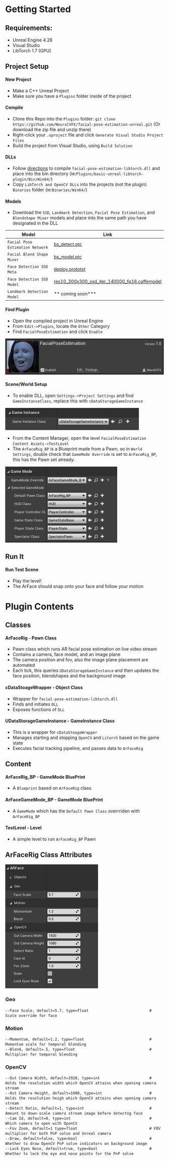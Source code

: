 # Getting Started

## Requirements:
- Unreal Engine 4.26
- Visual Studio
- LibTorch 1.7 (GPU)

## Project Setup

#### New Project
- Make a C++ Unreal Project 
- Make sure you have a `Plugins` folder inside of the project

#### Compile
- Clone this Repo into the `Plugins` folder: `git clone https://github.com/NeuralVFX/facial-pose-estimation-unreal.git` (Or download the zip file and unzip there)
- Right-click your `.uproject` file and click `Generate Visual Studio Project Files`
- Build the project from Visual Studio, using `Build Solution`

#### DLLs
- Follow [directions](https://github.com/NeuralVFX/facial-pose-estimation-libtorch-dll) to compile `facial-pose-estimation-libtorch.dll` and place into the bin directory (ie:`Plugins/basic-unreal-libtorch-plugin/Bin/Win64/`)
- Copy `LibTorch and OpenCV DLLs` into the projects (not the plugin) `Binaries` folder (ie:`Binaries/Win64/`)

#### Models
- Download the `SSD`, `Landmark Detection`, `Facial Pose Estimation`, and `Blendshape Mixer` models and place into the same path you have designated in the DLL

| **Model**                    | **Link**                                  |
|------------------------------|--------------------------------------------|
| `Facial Pose Estimation Network`|[bs_detect.ptc](https://github.com/NeuralVFX/facial-pose-estimation-pytorch-v2/raw/master/output/bs_detect.ptc)|
| `Facial Blend Shape Mixer`|[bs_model.ptc](https://github.com/NeuralVFX/facial-pose-estimation-pytorch-v2/raw/master/output/bs_model.ptc)|
| `Face Detection SSD Meta`                   | [deploy.prototxt](https://github.com/spmallick/learnopencv/raw/master/FaceDetectionComparison/models/deploy.prototxt) |
| `Face Detection SSD Model`                  |    [res10_300x300_ssd_iter_140000_fp16.caffemodel](https://github.com/spmallick/learnopencv/raw/master/FaceDetectionComparison/models/res10_300x300_ssd_iter_140000_fp16.caffemodel)                                        |
| `Landmark Detection Model`     |      ** coming soon***|

#### Find Plugin
- Open the compiled project in Unreal Engine
- From `Edit->Plugins`, locate the `Other` Category
- Find `FacialPoseEstimation` and click `Enable`

![](Images/plugin.png)

#### Scene/World Setup

- To enable DLL, open `Settings->Project Settings` and find `GameInstanceClass`, replace this with `cDataStorageGameInstance`

![](Images/gameinstance.png)
- From the Content Manager, open the level `FacialPoseEstimation Content Assets->TestLevel`
- The `ArFaceRig_BP` is a Blueprint made from a Pawn, so in `World Settings`, double check that `GameMode Override` is set to `ArFaceRig_BP`, this has the Pawn set already.

![](Images/gamemode.png)

## Run It

#### Run Test Scene

- Play the level!
- The ArFace should snap onto your face and follow your motion

# Plugin Contents

## Classes

#### ArFaceRig - Pawn Class
- Pawn class which runs AR facial pose estimation on live video stream
- Contains a camera, face model, and an image plane
- The camera position and fov, also the image plane placement are automated
- Each tick, this queries `UDataStorageGameInstance` and then updates the face position, blendshapes and the background image

#### cDataStoageWrapper - Object Class
- Wrapper for `facial-pose-estimation-libtorch.dll`
- Finds and initiates `DLL`
- Exposes functions of `DLL`

#### UDataStorageGameInstance - GameInstance Class
- This is a wrapper for `cDataStoageWrapper`
- Manages starting and stopping `OpenCV` and `Litorch` based on the game state
- Executes facial tracking pipeline, and passes data to `ArFaceRig`

## Content

#### ArFaceRig_BP - GameMode BluePrint
- A `Blueprint` based on `ArFaceRig` class

#### ArFaceGameMode_BP - GameMode BluePrint
- A `GameMode` which has the `Default Pawn Class` overrriden with `ArFaceRig_BP`

#### TestLevel - Level
- A simple level to run `ArFaceRig_BP` Pawn

## ArFaceRig Class Attributes

![](Images/attributes.png)

### Geo
```
--Face Scale, default=5.7, type=float                           # Scale override for face
```
### Motion
```
--Momentum, default=1.2, type=float                             # Momentum scale for temporal blending
--Blend, default=.5, type=float                                 # Multiplier for temporal blending
```
### OpenCV
```
--Out Camera Width, default=1920, type=int                      # Holds the resolution width which OpenCV attains when opening camera stream
--Out Camera Height, default=1080, type=int                     # Holds the resolution heigh which OpenCV attains when opening camera stream
--Detect Ratio, default=1, type=int                             # Amount to down-scale camera stream image before detectng face
--Cam Id, default=0, type=int                                   # Which camera to open with OpenCV
--Fov Zoom, default=1 type=float                                # FOV multiplier for both PnP solve and Unreal camera
--Draw, default=false, type=bool                                # Whether to draw OpenCV PnP solve indicators on background image
--Lock Eyes Nose, default=true, type=bool                       # Whether to lock the eye and nose points for the PnP solve
```

